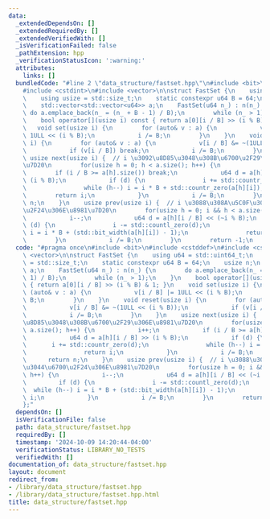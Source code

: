```yaml
---
data:
  _extendedDependsOn: []
  _extendedRequiredBy: []
  _extendedVerifiedWith: []
  _isVerificationFailed: false
  _pathExtension: hpp
  _verificationStatusIcon: ':warning:'
  attributes:
    links: []
  bundledCode: "#line 2 \"data_structure/fastset.hpp\"\n#include <bit>\n#include <cstddef>\n\
    #include <cstdint>\n#include <vector>\n\nstruct FastSet {\n    using u64 = std::uint64_t;\n\
    \    using usize = std::size_t;\n    static constexpr u64 B = 64;\n    usize n;\n\
    \    std::vector<std::vector<u64>> a;\n    FastSet(u64 n_) : n(n_) {\n       \
    \ do a.emplace_back(n_ = (n_ + B - 1) / B);\n        while (n_ > 1);\n    }\n\
    \    bool operator[](usize i) const { return a[0][i / B] >> (i % B) & 1; }\n \
    \   void set(usize i) {\n        for (auto& v : a) {\n            v[i / B] |=\
    \ 1ULL << (i % B);\n            i /= B;\n        }\n    }\n    void reset(usize\
    \ i) {\n        for (auto& v : a) {\n            v[i / B] &= ~(1ULL << (i % B));\n\
    \            if (v[i / B]) break;\n            i /= B;\n        }\n    }\n   \
    \ usize next(usize i) {  // i \u3092\u8D85\u3048\u308B\u6700\u2F29\u306E\u8981\
    \u7D20\n        for(usize h = 0; h < a.size(); h++) {\n            i++;\n    \
    \        if (i / B >= a[h].size()) break;\n            u64 d = a[h][i / B] >>\
    \ (i % B);\n            if (d) {\n                i += std::countr_zero(d);\n\
    \                while (h--) i = i * B + std::countr_zero(a[h][i]);\n        \
    \        return i;\n            }\n            i /= B;\n        }\n        return\
    \ n;\n    }\n    usize prev(usize i) {  // i \u3088\u308A\u5C0F\u3055\u3044\u6700\
    \u2F24\u306E\u8981\u7D20\n        for(usize h = 0; i && h < a.size(); h++) {\n\
    \            i--;\n            u64 d = a[h][i / B] << (~i % B);\n            if\
    \ (d) {\n                i -= std::countl_zero(d);\n                while (h--)\
    \ i = i * B + (std::bit_width(a[h][i]) - 1);\n                return i;\n    \
    \        }\n            i /= B;\n        }\n        return -1;\n    }\n};\n"
  code: "#pragma once\n#include <bit>\n#include <cstddef>\n#include <cstdint>\n#include\
    \ <vector>\n\nstruct FastSet {\n    using u64 = std::uint64_t;\n    using usize\
    \ = std::size_t;\n    static constexpr u64 B = 64;\n    usize n;\n    std::vector<std::vector<u64>>\
    \ a;\n    FastSet(u64 n_) : n(n_) {\n        do a.emplace_back(n_ = (n_ + B -\
    \ 1) / B);\n        while (n_ > 1);\n    }\n    bool operator[](usize i) const\
    \ { return a[0][i / B] >> (i % B) & 1; }\n    void set(usize i) {\n        for\
    \ (auto& v : a) {\n            v[i / B] |= 1ULL << (i % B);\n            i /=\
    \ B;\n        }\n    }\n    void reset(usize i) {\n        for (auto& v : a) {\n\
    \            v[i / B] &= ~(1ULL << (i % B));\n            if (v[i / B]) break;\n\
    \            i /= B;\n        }\n    }\n    usize next(usize i) {  // i \u3092\
    \u8D85\u3048\u308B\u6700\u2F29\u306E\u8981\u7D20\n        for(usize h = 0; h <\
    \ a.size(); h++) {\n            i++;\n            if (i / B >= a[h].size()) break;\n\
    \            u64 d = a[h][i / B] >> (i % B);\n            if (d) {\n         \
    \       i += std::countr_zero(d);\n                while (h--) i = i * B + std::countr_zero(a[h][i]);\n\
    \                return i;\n            }\n            i /= B;\n        }\n  \
    \      return n;\n    }\n    usize prev(usize i) {  // i \u3088\u308A\u5C0F\u3055\
    \u3044\u6700\u2F24\u306E\u8981\u7D20\n        for(usize h = 0; i && h < a.size();\
    \ h++) {\n            i--;\n            u64 d = a[h][i / B] << (~i % B);\n   \
    \         if (d) {\n                i -= std::countl_zero(d);\n              \
    \  while (h--) i = i * B + (std::bit_width(a[h][i]) - 1);\n                return\
    \ i;\n            }\n            i /= B;\n        }\n        return -1;\n    }\n\
    };"
  dependsOn: []
  isVerificationFile: false
  path: data_structure/fastset.hpp
  requiredBy: []
  timestamp: '2024-10-09 14:20:44-04:00'
  verificationStatus: LIBRARY_NO_TESTS
  verifiedWith: []
documentation_of: data_structure/fastset.hpp
layout: document
redirect_from:
- /library/data_structure/fastset.hpp
- /library/data_structure/fastset.hpp.html
title: data_structure/fastset.hpp
---
```

